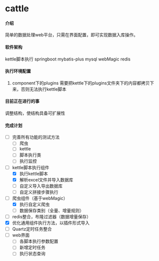 # cattle

#### 介绍
简单的数据处理web平台，只需在界面配置，即可实现数据入库操作。

#### 软件架构
kettle脚本执行
springboot
mybatis-plus
mysql
webMagic
redis

#### 执行环境配置

1. component下的plugins 需要把kettle下的plugins文件夹下的内容都拷贝下来，否则无法执行kettle脚本

#### 目前正在进行的事

调整结构，使结构具备可扩展性

#### 完成计划
- [ ] 完善所有功能的测试方法
    - [ ] 爬虫
    - [ ] kettle
    - [ ] 脚本执行类
    - [ ] 执行监控
- [ ] kettle脚本执行组件
    - [x] 执行kettle脚本
    - [x] 解析excel文件并导入数据库
    - [ ] 自定义导入导出数据库
    - [ ] 自定义拼接步骤执行
- [ ] 爬虫组件（基于webMagic）
    - [x] 执行自定义爬虫
    - [ ] 数据保存类别（全量、增量规则）
- [ ] redis整合，布隆过滤器（数据增量保存）
- [x] 优化通用组件执行方法，以插件形式导入
- [ ] Quartz定时任务整合
- [ ] web界面
    - [ ] 各脚本执行参数配置
    - [ ] 新增定时任务
    - [ ] 执行状态查询